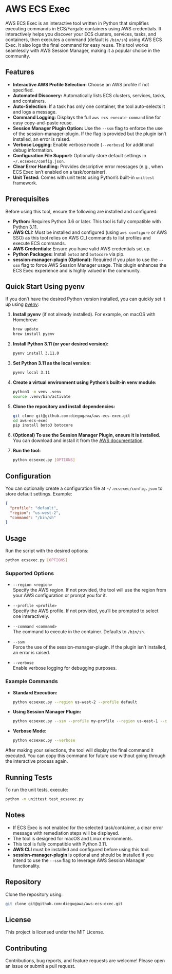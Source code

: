 # AWS ECS Exec

AWS ECS Exec is an interactive tool written in Python that simplifies executing commands in ECS/Fargate containers using AWS credentials. It interactively helps you discover your ECS clusters, services, tasks, and containers, then executes a command (default is `/bin/sh`) using AWS ECS Exec. It also logs the final command for easy reuse. This tool works seamlessly with AWS Session Manager, making it a popular choice in the community.

## Features

- **Interactive AWS Profile Selection:** Choose an AWS profile if not specified.
- **Automated Discovery:** Automatically lists ECS clusters, services, tasks, and containers.
- **Auto-Selection:** If a task has only one container, the tool auto-selects it and logs a message.
- **Command Logging:** Displays the full `aws ecs execute-command` line for easy copy-and-paste reuse.
- **Session Manager Plugin Option:** Use the `--ssm` flag to enforce the use of the session-manager-plugin. If the flag is provided but the plugin isn’t installed, an error is raised.
- **Verbose Logging:** Enable verbose mode (`--verbose`) for additional debug information.
- **Configuration File Support:** Optionally store default settings in `~/.ecsexec/config.json`.
- **Clear Error Handling:** Provides descriptive error messages (e.g., when ECS Exec isn’t enabled on a task/container).
- **Unit Tested:** Comes with unit tests using Python’s built-in `unittest` framework.

## Prerequisites

Before using this tool, ensure the following are installed and configured:

- **Python:** Requires Python 3.6 or later. This tool is fully compatible with Python 3.11.
- **AWS CLI:** Must be installed and configured (using `aws configure` or AWS SSO) as this tool relies on AWS CLI commands to list profiles and execute ECS commands.
- **AWS Credentials:** Ensure you have valid AWS credentials set up.
- **Python Packages:** Install `boto3` and `botocore` via pip.
- **session-manager-plugin (Optional):** Required if you plan to use the `--ssm` flag to force AWS Session Manager usage. This plugin enhances the ECS Exec experience and is highly valued in the community.

## Quick Start Using pyenv

If you don’t have the desired Python version installed, you can quickly set it up using [pyenv](https://github.com/pyenv/pyenv):

1. **Install pyenv** (if not already installed). For example, on macOS with Homebrew:

   ```bash
   brew update
   brew install pyenv
   ```

2. **Install Python 3.11 (or your desired version):**

   ```bash
   pyenv install 3.11.0
   ```

3. **Set Python 3.11 as the local version:**

   ```bash
   pyenv local 3.11
   ```

4. **Create a virtual environment using Python’s built-in venv module:**

   ```bash
   python3 -m venv .venv
   source .venv/bin/activate
   ```

5. **Clone the repository and install dependencies:**

   ```bash
   git clone git@github.com:diegugawa/aws-ecs-exec.git
   cd aws-ecs-exec
   pip install boto3 botocore
   ```

6. **(Optional) To use the Session Manager Plugin, ensure it is installed.**  
   You can download and install it from the [AWS documentation](https://docs.aws.amazon.com/systems-manager/latest/userguide/session-manager-working-with-install-plugin.html).

7. **Run the tool:**

   ```bash
   python ecsexec.py [OPTIONS]
   ```

## Configuration

You can optionally create a configuration file at `~/.ecsexec/config.json` to store default settings. Example:

```json
{
  "profile": "default",
  "region": "us-west-2",
  "command": "/bin/sh"
}
```

## Usage

Run the script with the desired options:

```bash
python ecsexec.py [OPTIONS]
```

### Supported Options

- `--region <region>`  
  Specify the AWS region. If not provided, the tool will use the region from your AWS configuration or prompt you for it.

- `--profile <profile>`  
  Specify the AWS profile. If not provided, you’ll be prompted to select one interactively.

- `--command <command>`  
  The command to execute in the container. Defaults to `/bin/sh`.

- `--ssm`  
  Force the use of the session-manager-plugin. If the plugin isn’t installed, an error is raised.

- `--verbose`  
  Enable verbose logging for debugging purposes.

### Example Commands

- **Standard Execution:**

  ```bash
  python ecsexec.py --region us-west-2 --profile default
  ```

- **Using Session Manager Plugin:**

  ```bash
  python ecsexec.py --ssm --profile my-profile --region us-east-1 --command '/bin/bash'
  ```

- **Verbose Mode:**

  ```bash
  python ecsexec.py --verbose
  ```

After making your selections, the tool will display the final command it executed. You can copy this command for future use without going through the interactive process again.

## Running Tests

To run the unit tests, execute:

```bash
python -m unittest test_ecsexec.py
```

## Notes

- If ECS Exec is not enabled for the selected task/container, a clear error message with remediation steps will be displayed.
- The tool is designed for macOS and Linux environments.
- This tool is fully compatible with Python 3.11.
- **AWS CLI** must be installed and configured before using this tool.
- **session-manager-plugin** is optional and should be installed if you intend to use the `--ssm` flag to leverage AWS Session Manager functionality.

## Repository

Clone the repository using:

```bash
git clone git@github.com:diegugawa/aws-ecs-exec.git
```

## License

This project is licensed under the MIT License.

## Contributing

Contributions, bug reports, and feature requests are welcome! Please open an issue or submit a pull request.

